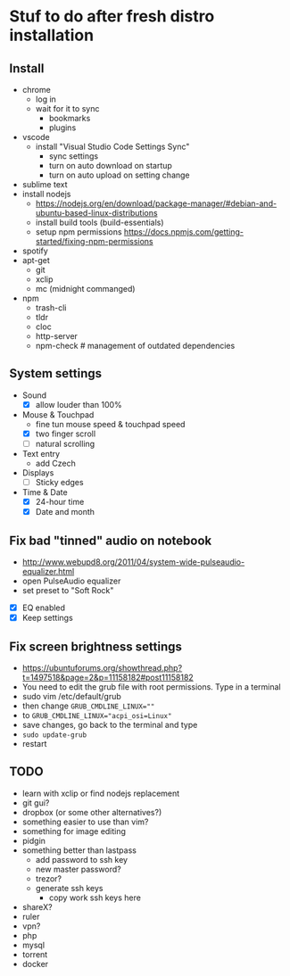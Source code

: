 # Stuf to do after fresh distro installation

## Install

- chrome
    - log in
    - wait for it to sync
        - bookmarks
        - plugins
- vscode
    - install "Visual Studio Code Settings Sync"
        - sync settings
        - turn on auto download on startup
        - turn on auto upload on setting change
- sublime text
- install nodejs
    - https://nodejs.org/en/download/package-manager/#debian-and-ubuntu-based-linux-distributions
    - install build tools (build-essentials)
    - setup npm permissions https://docs.npmjs.com/getting-started/fixing-npm-permissions
- spotify
- apt-get
    - git
    - xclip
    - mc (midnight commanged)
- npm
    - trash-cli
    - tldr
    - cloc
    - http-server
    - npm-check # management of outdated dependencies

## System settings

- Sound
    - [x] allow louder than 100%
- Mouse & Touchpad
    - fine tun mouse speed & touchpad speed
    - [x] two finger scroll
    - [ ] natural scrolling
- Text entry
    - add Czech
- Displays
    - [ ] Sticky edges
- Time & Date
    - [x] 24-hour time
    - [x] Date and month

## Fix bad "tinned" audio on notebook

- http://www.webupd8.org/2011/04/system-wide-pulseaudio-equalizer.html
- open PulseAudio equalizer
- set preset to "Soft Rock"
- [x] EQ enabled
- [x] Keep settings

## Fix screen brightness settings

- https://ubuntuforums.org/showthread.php?t=1497518&page=2&p=11158182#post11158182
- You need to edit the grub file with root permissions. Type in a terminal
- sudo vim /etc/default/grub
- then change `GRUB_CMDLINE_LINUX=""`
- to `GRUB_CMDLINE_LINUX="acpi_osi=Linux"`
- save changes, go back to the terminal and type
- `sudo update-grub`
- restart

## TODO

- learn with xclip or find nodejs replacement
- git gui?
- dropbox (or some other alternatives?)
- something easier to use than vim?
- something for image editing
- pidgin
- something better than lastpass
    - add password to ssh key
    - new master password?
    - trezor?
    - generate ssh keys
        - copy work ssh keys here
- shareX?
- ruler
- vpn?
- php
- mysql
- torrent
- docker
